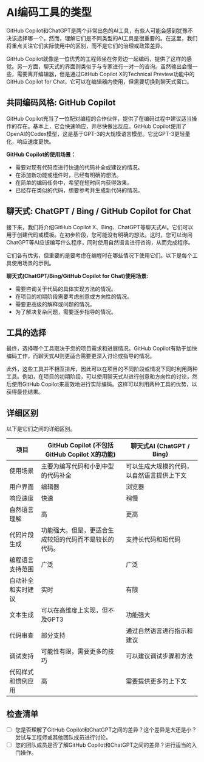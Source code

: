 # AI编码工具的类型

GitHub Copilot和ChatGPT是两个非常出色的AI工具，有些人可能会感到犹豫不决该选择哪一个。然而，理解它们是不同类型的AI工具是很重要的。在这里，我们将重点关注它们实际使用中的区别，而不是它们的治理或政策差异。

GitHub Copilot就像是一位优秀的工程师坐在你旁边一起编码，提供了这样的感觉。另一方面，聊天式的界面则类似于与专家进行一对一的咨询。虽然输出会慢一些，需要离开编辑器，但是通过GitHub Copilot X的Technical Preview功能中的GitHub Copilot for Chat，它可以在编辑器内使用，但需要切换到聊天式窗口。

## 共同编码风格: GitHub Copilot

GitHub Copilot充当了一位配对编程的合作伙伴，提供了在编码过程中建议适当操作的存在。基本上，它会快速响应，并尽快做出反应。GitHub Copilot使用了OpenAI的Codex模型，这是基于GPT-3的大规模语言模型。它比GPT-3更轻量化，响应速度更快。

**GitHub Copilot的使用场景：**

- 需要对现有代码库进行快速的代码补全或建议的情况。
- 在添加新功能或组件时，已经有明确的想法。
- 在简单的编码任务中，希望在短时间内获得效果。
- 已经存在类似的代码，想要参考并生成新代码的情况。

## 聊天式: ChatGPT / Bing / GitHub Copilot for Chat

接下来，我们将介绍GitHub Copilot X、Bing、ChatGPT等聊天式AI。它们可以用于创建代码或模板。在初步阶段，您可能没有明确的想法。这时，您可以询问ChatGPT等AI应该编写什么程序，同时使用自然语言进行咨询，从而完成程序。

它们各有优劣，但重要的是要考虑在编程时在哪些情况下使用它们。以下是每个工具使用场景的示例。

**聊天式(ChatGPT/Bing/GitHub Copilot for Chat)使用场景:**

- 需要咨询关于代码的具体实现方法的情况。
- 在项目的初期阶段需要考虑创意或方向性的情况。
- 需要更高级的解释或问题的情况。
- 为了解决复杂问题，需要逐步指导的情况。

## 工具的选择

最终，选择哪个工具取决于您的项目需求和进展情况。GitHub Copilot有助于加快编码工作，而聊天式AI则更适合需要更深入讨论或指导的情况。

此外，这些工具并不相互排斥，因此可以在项目的不同阶段或情况下同时利用两种工具。例如，在项目的初期阶段，可以使用聊天式AI进行创意和方向性的讨论，然后使用GitHub Copilot来高效地进行实际编码。这样可以利用两种工具的优势，以获得最佳结果。

## 详细区别

以下是它们之间的详细区别。

| 项目 | GitHub Copilot (不包括GitHub Copilot X的功能) | 聊天式AI (ChatGPT / Bing) |
| ------------------- | ---------------------------------------- | ------------------------------------------------------- |
| 使用场景 | 主要为编写代码和小到中型的代码补全 | 可以生成大规模的代码，以自然语言提供上下文 |
| 用户界面 | 编辑器 | 浏览器 |
| 响应速度 | 快速 | 稍慢 |
| 自然语言理解 | 高 | 更高 |
| 代码片段生成 | 功能强大。但是，更适合生成较短的代码而不是较长的代码。 | 支持长代码和短代码 |
| 编程语言支持范围 | 广泛 | 广泛 |
| 自动补全和实时建议 | 实时 | 有限 |
| 文本生成 | 可以在高维度上实现，但不及GPT3 | 功能强大 |
| 代码审查 | 部分支持 | 通过自然语言进行指示和建议 |
| 调试支持 | 可能性有限，需要更多的技巧 | 可以建议调试步骤和方法 |
| 代码样式和惯例应用 | 高 | 需要提供更多的上下文 |

## 检查清单

- [ ] 您是否理解了GitHub Copilot和ChatGPT之间的差异？这个差异是大还是小？尝试与工程师或其他团队成员进行讨论。
- [ ] 您的团队成员是否了解GitHub Copilot和ChatGPT之间的差异？进行适当的入门操作。
